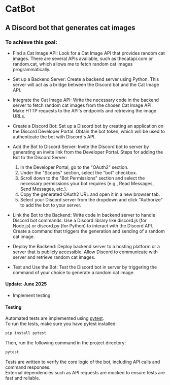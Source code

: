 # CatBot

## A Discord bot that generates cat images

### To achieve this goal:

* Find a Cat Image API: Look for a Cat Image API that provides random cat images. There are several APIs available, such as thecatapi.com or random.cat, which allows me to fetch random cat images programmatically.

* Set up a Backend Server: Create a backend server using Python. This server will act as a bridge between the Discord bot and the Cat Image API.

* Integrate the Cat Image API: Write the necessary code in the backend server to fetch random cat images from the chosen Cat Image API. Make HTTP requests to the API's endpoints and retrieving the image URLs.

* Create a Discord Bot: Set up a Discord bot by creating an application on the Discord Developer Portal. Obtain the bot token, which will be used to authenticate the bot with Discord's API. 

* Add the Bot to Discord Server: Invite the Discord bot to server by generating an invite link from the Developer Portal. Steps for adding the Bot to the Discord Server:
  1. In the Developer Portal, go to the "OAuth2" section.
  2. Under the "Scopes" section, select the "bot" checkbox.
  3. Scroll down to the "Bot Permissions" section and select the necessary permissions your bot requires (e.g., Read Messages, Send Messages, etc.).
  4. Copy the generated OAuth2 URL and open it in a new browser tab.
  5. Select your Discord server from the dropdown and click "Authorize" to add the bot to your server.<p></p>
* Link the Bot to the Backend: Write code in backend server to handle Discord bot commands. Use a Discord library like discord.js (for Node.js) or discord.py (for Python) to interact with the Discord API. Create a command that triggers the generation and sending of a random cat image.

* Deploy the Backend: Deploy backend server to a hosting platform or a server that is publicly accessible. Allow Discord to communicate with server and retrieve random cat images.

* Test and Use the Bot: Test the Discord bot in server by triggering the command of your choice to generate a random cat image. 

#### Update: June 2025
* Implement testing

#### Testing

Automated tests are implemented using [pytest](https://pytest.org/).  
To run the tests, make sure you have pytest installed:

```sh
pip install pytest
```

Then, run the following command in the project directory:

```sh
pytest
```

Tests are written to verify the core logic of the bot, including API calls and command responses.  
External dependencies such as API requests are mocked to ensure tests are fast and reliable.